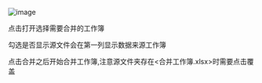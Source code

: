 ![image](https://github.com/junewarn/ExcelSameSheetnameMerge/assets/26321115/75ba699e-7206-43a0-b827-e9c02dfae9d4)

点击打开选择需要合并的工作簿

勾选是否显示源文件会在第一列显示数据来源工作簿

点击合并之后开始合并工作簿,注意源文件夹存在<合并工作簿.xlsx>时需要点击覆盖
